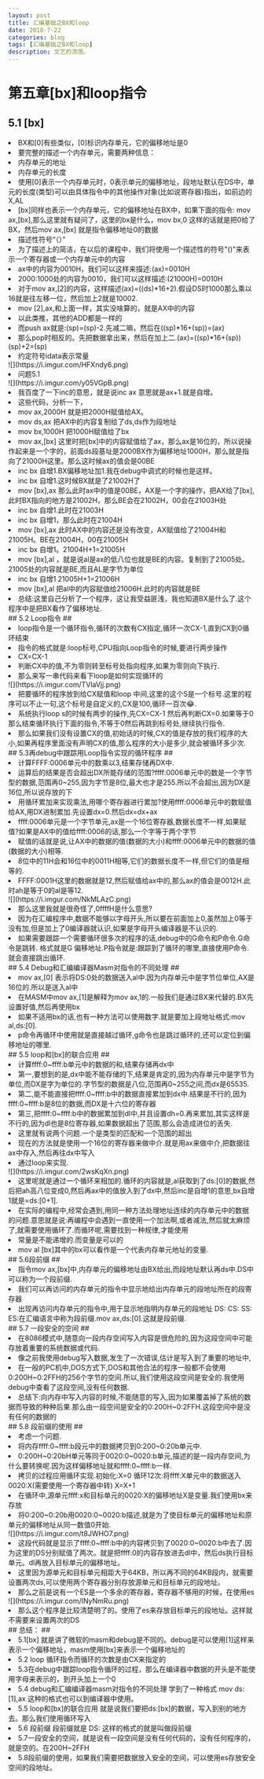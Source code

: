 ```yaml
---
layout: post
title: 汇编基础之BX和loop
date: 2018-7-22
categories: blog
tags: [汇编基础之BX和loop]
description: 文艺的流氓。
---
```


# 第五章[bx]和loop指令 #

## 5.1 [bx] ##
<li>BX和[0]有些类似，[0]标识内存单元，它的偏移地址是0</li>
<li>要完整的描述一个内存单元，需要两种信息：</li>

<li>内存单元的地址</li>
<li>内存单元的长度</li>
<li>使用[0]表示一个内存单元时，0表示单元的偏移地址，段地址默认在DS中，单元的长度(类型)可以由具体指令中的其他操作对象(比如说寄存器)指出，如前边的X,AL</li>

<li>[bx]同样也表示一个内存单元，它的偏移地址在BX中，如果下面的指令: mov ax,[bx],那么这里就有疑问了，这里的bx是什么，mov bx,0 这样的话就是把0给了BX，然后mov ax,[bx] 就是指令偏移地址0的数据</li>
<li>描述性符号“（）”</li>

<li>为了描述上的简洁，在以后的课程中，我们将使用一个描述性的符号"()"来表示一个寄存器或一个内存单元中的内容</li>
<li>ax中的内容为0010H，我们可以这样来描述:(ax)=0010H</li>
<li>2000:1000处的内容为0010，我们可以这样描述:(21000H)=0010H</li>
<li>对于mov ax,[2]的内容，这样描述(ax)=((ds)*16+2).假设DS时1000那么乘以16就是往左移一位，然后加上2就是10002.</li>
<li>mov [2],ax,和上面一样，其实没啥算的，就是AX中的内容</li>
<li>以此类推，其他的ADD都是一样的</li>
<li>而push ax就是:(sp)=(sp)-2.先减二嘛，然后在((sp)*16+(sp))=(ax)</li>
<li>那么pop时相反的。先把数据拿出来，然后在加上二.(ax)=((sp)*16+(sp)) (sp)+2=(sp)</li>
<li>约定符号idata表示常量</li>
![](https://i.imgur.com/HFXndy6.png)
<li>问题5.1</li>
![](https://i.imgur.com/y05VGpB.png)
<li>我百度了一下inc的意思，就是说inc ax 意思就是ax+1.就是自增。</li>
<li>这些代码，分析一下，</li>
<li>mov ax,2000H 就是把2000H赋值给AX。</li>
<li>mov ds,ax 把AX中的内容复制给了ds,ds作为段地址</li>
<li>mov bx,1000H 把1000H赋值给了bx</li>
<li>mov ax,[bx] 这里时把[bx]中的内容赋值给了ax，那么ax是16位的，所以说操作起来是一个字的，前面ds段基址是2000BX作为偏移地址1000H，那么就是指向了21000H这里。那么这时候ax的值会是00BE</li>
<li>inc bx 自增1.BX偏移地址加1.我在debug中调式的时候也是这样。</li>
<li>inc bx 自增1.这时候BX就是了21002H了</li>
<li>mov [bx],ax 那么此时ax中的值是00BE，AX是一个字的操作，把AX给了[bx],此时BX指向的地方是21002H，那么BE会在21002H，00会在21003H处</li>
<li>inc bx 自增1.此时在21003H</li>
<li>inc bx 自增1，那么此时在21004H</li>
<li>mov [bx],ax 此时AX中的内容还是没有改变，AX赋值给了21004H和21005H。BE在21004H，00在21005H</li>
<li>inc bx 自增1。21004H+1=21005H</li>
<li>mov [bx],al ，就是说al是ax的低八位也就是BE的内容。复制到了21005处。21005处的内容就是BE,而且AL是字节为单位</li>
<li>inc bx 自增1 21005H+1=21006H</li>
<li>mov [bx],al 把al中的内容赋值给21006H.此时的内容就是BE</li>
<li>总结:这里自己分析了一个程序，这让我受益匪浅，我也知道BX是什么了.这个程序中是把BX看作了偏移地址.</li>
## 5.2 Loop指令 ##

<li>loop指令是一个循环指令,循环的次数有CX指定,循环一次CX-1,直到CX到0循环结束</li>
<li>指令的格式就是:loop标号,CPU指向Loop指令的时候,要进行两步操作</li>
<li>CX=CX-1</li>
<li>判断CX中的值,不为零则转至标号处指向程序,如果为零则向下执行.</li>
<li>那么来写一串代码来看下loop是如何实现循环的</li>
![](https://i.imgur.com/TVlaVjj.png)
<li>把要循环的程序放到给CX赋值和loop 中间,这里的这个S是一个标号.这里的程序可以不止一句,这个标号是自定义的,CX是100,循环一百次😂.</li>
<li>系统执行loop s的时候有两步的操作,先CX=CX-1 然后再判断CX=0.如果等于0那么结束循环执行下面的指令,不等于0然后再跳到标号处,继续执行指令.</li>
<li>那么如果我们没有设置CX的值,初始话的时候,CX的值是存放的我们程序的大小,如果再程序里面没有声明CX的值,那么程序的大小是多少,就会被循环多少次.</li>
## 5.3再debug中跟踪用Loop指令实现的循环程序 ##

<li>计算FFFF:0006单元中的数乘以3,结果存储再DX中.</li>
<li>运算后的结果是否会超出DX所能存储的范围?ffff:0006单元中的数是一个字节型的数据,范围再0~255,因为字节是8位,最大也才是255.所以不会超出,因为DX是16位,所以说存放的下</li>
<li>用循环累加来实现乘法,用哪个寄存器进行累加?使用ffff:0006单元中的数赋值给AX,用DX进制累加.先设置dx=0.然后dx=dx+ax</li>
<li>ffff:0006单元是一个字节单元,ax是一个16位寄存器,数据长度不一样,如果赋值?如果是AX中的值给ffff:0006的话,那么一个字等于两个字节</li>
<li>赋值的话就是说,让AX中的数据的值(数据的大小)和ffff:0006单元中的数据的值(数据的大小)相等.</li>
<li>8位中的11H会和16位中的0011H相等,它们的数据长度不一样,但它们的值是相等的.</li>
<li>FFFF:0001H这里的数据就是12,然后赋值给ax中的,那么ax的值会是0012H.此时ah是等于0的al是等12.</li>
![](https://i.imgur.com/NkMLAzC.png)
<li>那么这里我就是很奇怪了,0ffffH是什么意思?</li>
<li>因为在汇编程序中,数据不能够以字母开头,所以要在前面加上0,虽然加上0等于没有加,但是加上了0编译器就认识,如果是字母开头编译器是不认识的.</li>
<li>如果需要跟踪一个需要循环很多次的程序的话,debug中的G命令和P命令.G命令是跳转. 格式就是G 偏移地址.P指令就是:跟踪到了循环的哪里,直接使用P命令.就会直接跳出循环.</li>
## 5.4 Debug和汇编编译器Masm对指令的不同处理 ##

<li>mov ax,[0] 表示将DS:0处的数据送入al中.因为内存单元中是字节位单位,AX是16位的.所以是送入al中</li>
<li>在MASM中mov ax,[1]是解释为mov ax,1的.一般我们是通过BX来代替的.BX先设置好值,然后再使用bx</li>
<li>如果不适用bx的话,也有一种方法可以使用数字.就是要加上段地址格式:mov al,ds:[0].</li>
<li>p命令再循环中使用就是直接越过循环,g命令也是跳过循环的,还可以定位到偏移地址的哪里.</li>
## 5.5 loop和[bx]的联合应用 ##

<li>计算ffff:0~ffff:b单元中的数据的和,结果存储再dx中</li>

<li>第一,要想到的是,dx中能不能存储的下,结果是肯定的,因为内存单元中是字节为单位,而DX是字为单位的.字节型的数据是八位,范围再0~255之间,而dx是65535.</li>
<li>第二,能不能直接把ffff:0~ffff:b中的数据直接累加到dx中.结果是不行的,因为ffff:0~ffff:b是8位的数据,而DX是十六位的寄存器</li>
<li>第三,把ffff:0~ffff:b中的数据累加到dl中,并且设置dh=0.再来累加,其实这样是不行的,因为dl也是8位寄存器,如果数据超出了范围,那么会造成进位的丢失.</li>
<li>这里就有说两个问题.一个是类型的匹配和一个范围的超出</li>
<li>现在的方法就是使用一个16位的寄存器来做中介.就是用ax来做中介,把数据往ax中存入,然后再往dx中写入</li>
<li>通过loop来实现.</li>
![](https://i.imgur.com/2wsKqXn.png)
<li>这里呢就是通过一个循环来相加的.循环的内容就是,al获取到了ds:[0]的数据,然后把ah高八位变成0,然后再ax中的值放入到了dx中,然后inc是自增1的意思,bx自增1就是=ds:[0+1].</li>
<li>在实际的编程中,经常会遇到,用同一种方法处理地址连续的内存单元中的数据的问题.意思就是说:再编程中会遇到一直使用一个加法啊,或者减法,然后就太麻烦了,就需要使用循环了.而循环呢,需要找到一种规律,才能使用</li>
<li>常量是不能递增的.而变量是可以的</li>
<li>mov al [bx]其中的bx可以看作是一个代表内存单元地址的变量.</li>
## 5.6段前缀 ##

<li>指令mov ax,[bx]中,内存单元的偏移地址由BX给出,而段地址默认再ds中.DS中可以称为一个段前缀.</li>
<li>我们可以再访问的内存单元的指令中显示地给出内存单元的段地址所在的段寄存器</li>
<li>出现再访问内存单元的指令中,用于显示地指明内存单元的段地址 DS: CS: SS: ES:在汇编语言中称为段前缀.mov ax,ds:[0].这就是段前缀.</li>
## 5.7 一段安全的空间 ##

<li>在8086模式中,随意向一段内存空间写入内容是很危险的,因为这段空间中可能存放着重要的系统数据或代码.</li>
<li>像之前我使用debug写入数据,发生了一次错误,估计是写入到了重要的地址中,</li>
<li>在一般的PC机中,DOS方式下,DOS和其他合法的程序一般都不会使用0:200H~0:2FFH的256个字节的空间.所以,我们使用这段空间是安全的.我使用debug中查看了这段空间,没有任何数据.</li>
<li>总结下:向内存中写入内容的时候,不能随意的写入,因为如果覆盖掉了系统的数据而导致的种种后果.那么由一段空间是安全的0:200H~0:2FFH.这段空间中是没有任何的数据的</li> 
## 5.8 段前缀的使用 ##

<li>考虑一个问题.</li>

<li>将内存ffff:0~ffff:b段元中的数据拷贝到0:200~0:20b单元中.</li>
<li>0:200H~0:20bH单元等同于0020:0~0020:b单元,描述的是一段内存空间,为什么要转换呢.因为这样偏移地址就和ffff:0~ffff:b一样.</li>
<li>拷贝的过程应用循环实现.初始化:X=0 循环12次:将ffff:X单元中的数据送入0020:X(需要使用一个寄存器中转) X=X+1</li>
<li>在循环中,源单元ffff:x和目标单元的0020:X的偏移地址X是变量.我们使用bx来存放</li>
<li>将0:200~0:20b用0020:0~0020:b描述,就是为了使目标单元的偏移地址和原单元的偏移地址从同一数值0开始.</li>
![](https://i.imgur.com/t8JWHO7.png)
<li>这段代码就是显示了ffff:0~ffff:b中的内容拷贝到了0020:0~0020:b中去了.因为这里的DS分别赋值了两次。就是把ffff:0的内容存放进去dl中，然后ds执行目标单元。dl再放入目标单元的偏移地址。</li>
<li>这里因为源单元和目标单元相距大于64KB，所以再不同的64KB段内，就需要设置两次ds,可以使用两个寄存器分别存放源单元和目标单元的段地址。</li>
<li>那么之前是说有一个ES是一个多余的寄存器，寄存器不够用的时候，在使用es</li>
![](https://i.imgur.com/INyNmRu.png)

<li>那么这个程序是比较清楚明了的。使用了es来存放目标单元的段地址。这样就不需要来设置两次的DS</li>
## 总结： ##

<li>5.1[bx] 就是讲了微软的masm和debug是不同的。debug是可以使用[1]这样来表示一个偏移地址，masm使用[bx]来表示一个偏移地址的</li>
<li>5.2 loop 循环指令而循环的次数是由CX来指定的</li>
<li>5.3在debug中跟踪loop指令循环的过程，那么在编译器中数据的开头是不能使用字母来表示的，到开头加上一个0</li>
<li>5.4 debug和汇编编译器masm对指令的不同处理 学到了一种格式 mov ds:[1],ax 这种的格式也可以到编译器中使用。</li>
<li>5.5 loop和[bx]的联合应用 就是说我们要把ds:[bx]的数据，写入到别的地方去。那么我们使用循环写入</li>
<li>5.6 段前缀 段前缀就是 DS: 这样的格式的就是叫做段前缀</li>
<li>5.7一段安全的空间，就是说有一段空间是没有任何代码的，没有任何程序的，就是空的。在200H~2FFH</li>
<li>5.8段前缀的使用，如果我们需要把数据放入安全的空间，可以使用es存放安全空间的段地址。</li>


